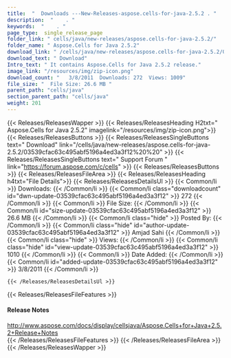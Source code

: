 ```yaml
---
title:  "  Downloads ---New-Releases-aspose.cells-for-java-2.5.2 . " 
description:  "    . " 
keywords:  "    . " 
page_type:  single_release_page
folder_link: " cells/java/new-releases/aspose.cells-for-java-2.5.2/"
folder_name: " Aspose.Cells for Java 2.5.2"
download_link: " /cells/java/new-releases/aspose.cells-for-java-2.5.2/03539cfac63c495abf5196a4ed3a3f12"
download_text: " Download"
Intro_text: " It contains Aspose.Cells for Java 2.5.2 release."
image_link: "/resources/img/zip-icon.png"
download_count: "   3/8/2011  Downloads: 272  Views: 1009"
file_size: "  File Size: 26.6 MB "
parent_path: "cells/java"
section_parent_path: "cells/java"
weight: 201
---
```


{{< Releases/ReleasesWapper >}}
  {{< Releases/ReleasesHeading H2txt=" Aspose.Cells for Java 2.5.2" imagelink="/resources/img/zip-icon.png">}}
  {{< Releases/ReleasesButtons >}}
    {{< Releases/ReleasesSingleButtons text=" Download" link="/cells/java/new-releases/aspose.cells-for-java-2.5.2/03539cfac63c495abf5196a4ed3a3f12%20%20" >}}
    {{< Releases/ReleasesSingleButtons text=" Support Forum " link="https://forum.aspose.com/c/cells" >}}
  {{< Releases/ReleasesButtons >}}
  {{< Releases/ReleasesFileArea >}}
    {{< Releases/ReleasesHeading h4txt="File Details">}}
    {{< Releases/ReleasesDetailsUl >}}
            {{< Common/li  >}} Downloads: {{< /Common/li >}} 
      {{< Common/li class="downloadcount" id="dwn-update-03539cfac63c495abf5196a4ed3a3f12" >}} 272 {{< /Common/li >}} 
      {{< Common/li  >}} File Size: {{< /Common/li >}} 
      {{< Common/li id="size-update-03539cfac63c495abf5196a4ed3a3f12" >}} 26.6 MB {{< /Common/li >}} 
      {{< Common/li  class="hide" >}} Posted By: {{< /Common/li >}} 
      {{< Common/li class="hide" id="author-update-03539cfac63c495abf5196a4ed3a3f12" >}} Amjad Sahi {{< /Common/li >}} 
      {{< Common/li class="hide"  >}} Views: {{< /Common/li >}} 
      {{< Common/li class="hide" id="view-update-03539cfac63c495abf5196a4ed3a3f12" >}} 1010 {{< /Common/li >}} 
      {{< Common/li  >}} Date Added: {{< /Common/li >}} 
      {{< Common/li id="added-update-03539cfac63c495abf5196a4ed3a3f12" >}} 3/8/2011 {{< /Common/li >}} 

    {{< /Releases/ReleasesDetailsUl >}}

  {{< Releases/ReleasesFileFeatures >}}
      <h4>Release Notes</h4><div><a href="http://www.aspose.com/docs/display/cellsjava/Aspose.Cells+for+Java+2.5.2+Release+Notes">http://www.aspose.com/docs/display/cellsjava/Aspose.Cells+for+Java+2.5.2+Release+Notes</a></div>
  {{< /Releases/ReleasesFileFeatures >}}
 {{< /Releases/ReleasesFileArea >}}
{{< /Releases/ReleasesWapper >}}


